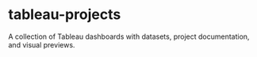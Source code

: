 # tableau-projects
A collection of Tableau dashboards with datasets, project documentation, and visual previews.
